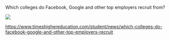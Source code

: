 Which colleges do Facebook, Google and other top employers recruit from?

<img src="https://www.timeshighereducation.com/student/sites/default/files/which_schools.jpg">

https://www.timeshighereducation.com/student/news/which-colleges-do-facebook-google-and-other-top-employers-recruit